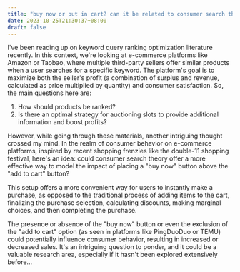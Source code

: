```yaml
---
title: "buy now or put in cart? can it be related to consumer search theory"
date: 2023-10-25T21:30:37+08:00
draft: false
---
```


I've been reading up on keyword query ranking optimization literature recently. In this context, we're looking at e-commerce platforms like Amazon or Taobao, where multiple third-party sellers offer similar products when a user searches for a specific keyword. The platform's goal is to maximize both the seller's profit (a combination of surplus and revenue, calculated as price multiplied by quantity) and consumer satisfaction. So, the main questions here are:

1. How should products be ranked?
2. Is there an optimal strategy for auctioning slots to provide additional information and boost profits?

However, while going through these materials, another intriguing thought crossed my mind. In the realm of consumer behavior on e-commerce platforms, inspired by recent shopping frenzies like the double-11 shopping festival, here's an idea: could consumer search theory offer a more effective way to model the impact of placing a "buy now" button above the "add to cart" button?

This setup offers a more convenient way for users to instantly make a purchase, as opposed to the traditional process of adding items to the cart, finalizing the purchase selection, calculating discounts, making marginal choices, and then completing the purchase.

The presence or absence of the "buy now" button or even the exclusion of the "add to cart" option (as seen in platforms like PingDuoDuo or TEMU) could potentially influence consumer behavior, resulting in increased or decreased sales. It's an intriguing question to ponder, and it could be a valuable research area, especially if it hasn't been explored extensively before...
